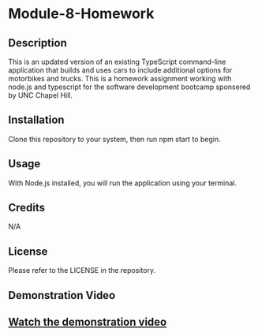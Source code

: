 # Module-8-Homework

## Description

This is an updated version of an existing TypeScript command-line application that builds and uses cars to include additional options for motorbikes and trucks.
This is a homework assignment working with node.js and typescript for the software development bootcamp sponsered by UNC Chapel Hill.

## Installation

Clone this repository to your system, then run npm start to begin.

## Usage

With Node.js installed, you will run the application using your terminal.

## Credits

N/A

## License

Please refer to the LICENSE in the repository.


## Demonstration Video

[Watch the demonstration video](https://drive.google.com/file/d/1DUuqVEuYMJeBgrIDU_GDrTNRfx4rmYZS/view)
---
